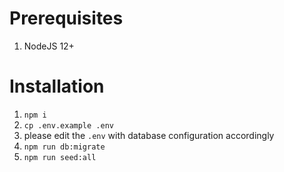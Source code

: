 # Prerequisites

1. NodeJS 12+

# Installation
1. `npm i`
1. `cp .env.example .env`
1. please edit the `.env` with database configuration accordingly
1. `npm run db:migrate`
1. `npm run seed:all`